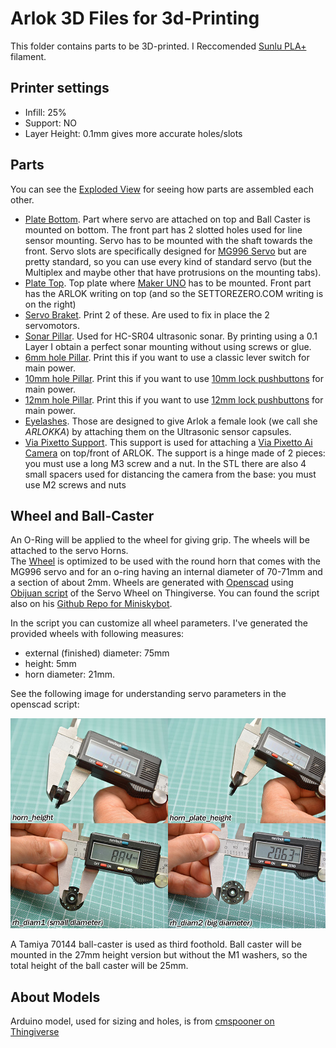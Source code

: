 # Arlok 3D Files for 3d-Printing 
This folder contains parts to be 3D-printed. I Reccomended [Sunlu PLA+](https://amzn.to/3aG5V7i) filament.  

## Printer settings
- Infill: 25%
- Support: NO
- Layer Height: 0.1mm gives more accurate holes/slots

## Parts
You can see the [Exploded View](../images/arlok_3d_exploded.stl) for seeing how parts are assembled each other.  

- [Plate Bottom](arlok_plate_bottom.stl). Part where servo are attached on top and Ball Caster is mounted on bottom. The front part has 2 slotted holes used for line sensor mounting. Servo has to be mounted with the shaft towards the front. Servo slots are specifically designed for [MG996 Servo](https://www.futurashop.it/servo-analogico-11kg%E2%80%A2cm-015-s-55-g-ingranaggi-in-metallo-1606-MG996R?tracking=5f004a6ba8be7) but are pretty standard, so you can use every kind of standard servo (but the Multiplex and maybe other that have protrusions on the mounting tabs).
- [Plate Top](arlok_plate_top.stl). Top plate where [Maker UNO](https://www.futurashop.it/makeruno-1686-MAKERUNO?tracking=5f004a6ba8be7) has to be mounted. Front part has the ARLOK writing on top (and so the SETTOREZERO.COM writing is on the right)
- [Servo Braket](arlok_servo_bracket.stl). Print 2 of these. Are used to fix in place the 2 servomotors.
- [Sonar Pillar](arlok_pillar_sonar.stl). Used for HC-SR04 ultrasonic sonar. By printing using a 0.1 Layer I obtain a perfect sonar mounting without using screws or glue.
- [6mm hole Pillar](arlok_pillar_hole_06.stl). Print this if you want to use a classic lever switch for main power.
- [10mm hole Pillar](arlok_pillar_hole_10.stl). Print this if you want to use [10mm lock pushbuttons](https://amzn.to/31bjusa) for main power.
- [12mm hole Pillar](arlok_pillar_hole_12.stl). Print this if you want to use [12mm lock pushbuttons](https://www.futurashop.it/mini-interruttore-pulsante-rosso-2846-ch32037?tracking=5f004a6ba8be7) for main power.
- [Eyelashes](arlok_eyelashes.stl). Those are designed to give Arlok a female look (we call she _ARLOKKA_) by attaching them on the Ultrasonic sensor capsules.
- [Via Pixetto Support](arlok_via_pixetto_support.stl). This support is used for attaching a [Via Pixetto Ai Camera](https://pixetto.ai/) on top/front of ARLOK. The support is a hinge made of 2 pieces: you must use a long M3 screw and a nut. In the STL there are also 4 small spacers used for distancing the camera from the base: you must use M2 screws and nuts

## Wheel and Ball-Caster 
An O-Ring will be applied to the wheel for giving grip. The wheels will be attached to the servo Horns.  
The [Wheel](arlok_wheel.stl) is optimized to be used with the round horn that comes with the MG996 servo and for an o-ring having an internal diameter of 70-71mm and a section of about 2mm. Wheels are generated with [Openscad](https://www.openscad.org/) using [Obijuan script](https://www.thingiverse.com/thing:19940) of the Servo Wheel on Thingiverse. You can found the script also on his [Github Repo for Miniskybot](https://github.com/Obijuan/Miniskybot/). 

In the script you can customize all wheel parameters. I've generated the provided wheels with following measures: 
- external (finished) diameter: 75mm
- height: 5mm
- horn diameter: 21mm. 

See the following image for understanding servo parameters in the openscad script:  

![Servo Horn measures](../docs/servo_horn_measures.jpg)  

A Tamiya 70144 ball-caster is used as third foothold. Ball caster will be mounted in the 27mm height version but without the M1 washers, so the total height of the ball caster will be 25mm.

## About Models
Arduino model, used for sizing and holes, is from [cmspooner on Thingiverse](https://www.openscad.org/)
